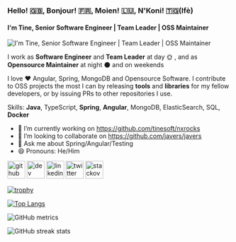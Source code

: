 ### Hello! 🇬🇧, Bonjour! 🇫🇷, Moien! 🇱🇺, N'Koni! 🇹🇬(Ifè)
#### I'm Tine, Senior Software Engineer | Team Leader | OSS Maintainer
![I'm Tine, Senior Software Engineer | Team Leader | OSS Maintainer](https://github-readme-stats.vercel.app/api?username=tinesoft&show_icons=true)

I work as **Software Engineer** and **Team Leader** at day 🌞 , and as **Opensource Maintainer** at night 🌑 and on weekends

I love ❤️ Angular, Spring, MongoDB and Opensource Software.
I contribute to OSS projects the most I can by releasing **tools** and **libraries** for my fellow developers, or by issuing PRs to other repositories I use.


Skills: **Java**, TypeScript, **Spring**, **Angular**, MongoDB, ElasticSearch, SQL, **Docker**

- 🔭 I’m currently working on https://github.com/tinesoft/nxrocks 
- 👯 I’m looking to collaborate on https://github.com/javers/javers 
- 💬 Ask me about Spring/Angular/Testing 
- 😄 Pronouns: He/Him 


[<img src='https://cdn.jsdelivr.net/npm/simple-icons@3.0.1/icons/github.svg' alt='github' height='40'>](https://github.com/tinesoft)  [<img src='https://cdn.jsdelivr.net/npm/simple-icons@3.0.1/icons/dev-dot-to.svg' alt='dev' height='40'>](https://dev.to/tinesoft)  [<img src='https://cdn.jsdelivr.net/npm/simple-icons@3.0.1/icons/linkedin.svg' alt='linkedin' height='40'>](https://www.linkedin.com/in/kondotine/)  [<img src='https://cdn.jsdelivr.net/npm/simple-icons@3.0.1/icons/twitter.svg' alt='twitter' height='40'>](https://twitter.com/tinesoft)  [<img src='https://cdn.jsdelivr.net/npm/simple-icons@3.0.1/icons/stackoverflow.svg' alt='stackoverflow' height='40'>](https://stackoverflow.com/users/tinesoft)  

[![trophy](https://github-profile-trophy.vercel.app/?username=tinesoft)](https://github.com/ryo-ma/github-profile-trophy)

[![Top Langs](https://github-readme-stats.vercel.app/api/top-langs/?username=tinesoft)](https://github.com/anuraghazra/github-readme-stats)

![GitHub metrics](https://metrics.lecoq.io/tinesoft)  

![GitHub streak stats](https://github-readme-streak-stats.herokuapp.com/?user=tinesoft)  

